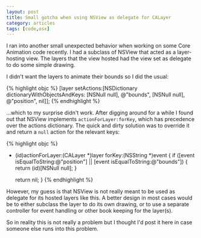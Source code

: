 ```yaml
---
layout: post
title: Small gotcha when using NSView as delegate for CALayer
category: articles
tags: [code,osx]
---
```


I ran into another small unexpected behavior when working on some Core Animation code recently. I had a subclass of NSView that acted as a layer-hosting view. The layers that the view hosted had the view set as delegate to do some simple drawing.

I didn't want the layers to animate their bounds so I did the usual:

{% highlight objc %}
[layer setActions:[NSDictionary dictionaryWithObjectsAndKeys:
                   [NSNull null], @"bounds",
                   [NSNull null], @"position",
                   nil]];
{% endhighlight %}

...which to my surprise didn't work. After digging around for a while I found out that NSView implements <code>actionForLayer:forKey</code>, which has precedence over the actions dictionary. The quick and dirty solution was to override it and return a <code>null</code> action for the relevant keys:

{% highlight objc %}
- (id<CAAction>)actionForLayer:(CALayer *)layer forKey:(NSString *)event
{
    if ([event isEqualToString:@"position"] || [event isEqualToString:@"bounds"]) {
        return (id<CAAction>)[NSNull null];
    }

    return nil;
}
{% endhighlight %}

However, my guess is that NSView is not really meant to be used as delegate for its hosted layers like this. A better design in most cases would be to either subclass the layer to do its own drawing, or to use a separate controller for event handling or other book keeping for the layer(s).

So in reality this is not really a problem but I thought I'd post it here in case someone else runs into this problem.
